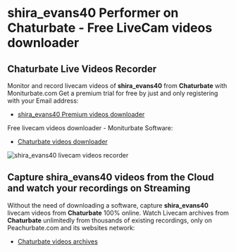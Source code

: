 # shira_evans40 Performer on Chaturbate - Free LiveCam videos downloader

## Chaturbate Live Videos Recorder

Monitor and record livecam videos of **shira_evans40** from **Chaturbate** with Moniturbate.com
Get a premium trial for free by just and only registering with your Email address:
* [shira_evans40 Premium videos downloader](https://moniturbate.com/request-demo-licence-key.html)

Free livecam videos downloader - Moniturbate Software:
* [Chaturbate videos downloader](https://moniturbate.com/moniturbate-download-software.html)

![shira_evans40 livecam videos recorder](https://peachurnet.com/templates/moniturbate-software.png)


## Capture shira_evans40 videos from the Cloud and watch your recordings on Streaming

Without the need of downloading a software, capture **shira_evans40** livecam videos from **Chaturbate** 100% online.
Watch Livecam archives from **Chaturbate** unlimitedly from thousands of existing recordings, only on Peachurbate.com and its websites network:
* [Chaturbate videos archives](https://peachurnet.com/)